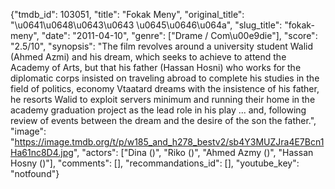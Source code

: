 {"tmdb_id": 103051, "title": "Fokak Meny", "original_title": "\u0641\u0648\u0643\u0643 \u0645\u0646\u064a", "slug_title": "fokak-meny", "date": "2011-04-10", "genre": ["Drame / Com\u00e9die"], "score": "2.5/10", "synopsis": "The film revolves around a university student Walid (Ahmed Azmi) and his dream, which seeks to achieve to attend the Academy of Arts, but that his father (Hassan Hosni) who works for the diplomatic corps insisted on traveling abroad to complete his studies in the field of politics, economy Vtaatard dreams with the insistence of his father, he resorts Walid to exploit servers minimum and running their home in the academy graduation project as the lead role in his play ... and, following review of events between the dream and the desire of the son the father.", "image": "https://image.tmdb.org/t/p/w185_and_h278_bestv2/sb4Y3MUZJra4E7Bcn1Ha61nc8D4.jpg", "actors": ["Dina ()", "Riko ()", "Ahmed Azmy ()", "Hassan Hosny ()"], "comments": [], "recommandations_id": [], "youtube_key": "notfound"}